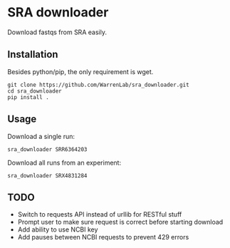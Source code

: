 # SRA downloader
Download fastqs from SRA easily.

## Installation
Besides python/pip, the only requirement is wget.
```
git clone https://github.com/WarrenLab/sra_downloader.git
cd sra_downloader
pip install .
```

## Usage
Download a single run:
```
sra_downloader SRR6364203
```

Download all runs from an experiment:
```
sra_downloader SRX4831284
```

## TODO
* Switch to requests API instead of urllib for RESTful stuff
* Prompt user to make sure request is correct before starting download
* Add ability to use NCBI key
* Add pauses between NCBI requests to prevent 429 errors
